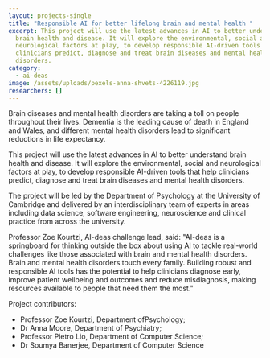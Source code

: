 ```yaml
---
layout: projects-single
title: "Responsible AI for better lifelong brain and mental health "
excerpt: This project will use the latest advances in AI to better understand
  brain health and disease. It will explore the environmental, social and
  neurological factors at play, to develop responsible AI-driven tools that help
  clinicians predict, diagnose and treat brain diseases and mental health
  disorders.
category:
  - ai-deas
image: /assets/uploads/pexels-anna-shvets-4226119.jpg
researchers: []
---
```

Brain diseases and mental health disorders are taking a toll on people throughout their lives. Dementia is the leading cause of death in England and Wales, and different mental health disorders lead to significant reductions in life expectancy.

This project will use the latest advances in AI to better understand brain health and disease. It will explore the environmental, social and neurological factors at play, to develop responsible AI-driven tools that help clinicians predict, diagnose and treat brain diseases and mental health disorders.

The project will be led by the Department of Psychology at the University of Cambridge and delivered by an interdisciplinary team of experts in areas including data science, software engineering, neuroscience and clinical practice from across the university. 

Professor Zoe Kourtzi, AI-deas challenge lead, said: "AI-deas is a springboard for thinking outside the box about using AI to tackle real-world challenges like those associated with brain and mental health disorders. Brain and mental health disorders touch every family. Building robust and responsible AI tools has the potential to help clinicians diagnose early, improve patient wellbeing and outcomes and reduce misdiagnosis, making resources available to people that need them the most."

Project contributors:

* Professor Zoe Kourtzi, Department ofPsychology; 
* Dr Anna Moore, Department of Psychiatry; 
* Professor Pietro Lio, Department of Computer Science; 
* Dr Soumya Banerjee, Department of Computer Science